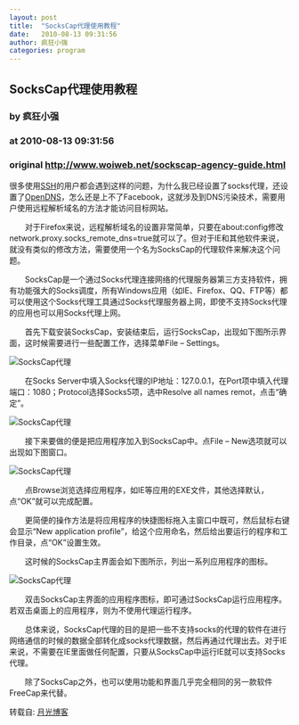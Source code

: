 ```yaml
---
layout: post
title:  "SocksCap代理使用教程"
date:   2010-08-13 09:31:56
author: 疯狂小强
categories: program
---
```


## SocksCap代理使用教程
### by 疯狂小强
### at 2010-08-13 09:31:56
### original <http://www.woiweb.net/sockscap-agency-guide.html>

<p>很多使用<a href="http://www.williamlong.info/archives/1952.html">SSH</a>的用户都会遇到这样的问题，为什么我已经设置了socks代理，还设置了<a href="http://www.williamlong.info/archives/1101.html">OpenDNS</a>，怎么还是上不了Facebook，这就涉及到DNS污染技术，需要用户使用远程解析域名的方法才能访问目标网站。 <span></span></p>
<p>　　对于Firefox来说，远程解析域名的设置非常简单，只要在about:config修改network.proxy.socks_remote_dns=true就可以了。但对于IE和其他软件来说，就没有类似的修改方法，需要使用一个名为SocksCap的代理软件来解决这个问题。</p>
<p>　　SocksCap是一个通过Socks代理连接网络的代理服务器第三方支持软件，拥有功能强大的Socks调度，所有Windows应用（如IE、Firefox、QQ、FTP等）都可以使用这个Socks代理工具通过Socks代理服务器上网，即使不支持Socks代理的应用也可以用Socks代理上网。</p>
<p>　　首先下载安装SocksCap，安装结束后，运行SocksCap，出现如下图所示界面，这时候需要进行一些配置工作，选择菜单File – Settings。</p>
<p><img src="http://www.williamlong.info/upload/2024_1.jpg" alt="SocksCap代理"></p>
<p>　　在Socks Server中填入Socks代理的IP地址：127.0.0.1，在Port项中填入代理端口：1080；Protocol选择Socks5项，选中Resolve all names remot，点击“确定”。</p>
<p><img src="http://www.williamlong.info/upload/2024_2.jpg" alt="SocksCap代理"></p>
<p>　　接下来要做的便是把应用程序加入到SocksCap中。点File – New选项就可以出现如下图窗口。</p>
<p><img src="http://www.williamlong.info/upload/2024_3.jpg" alt="SocksCap代理"></p>
<p>　　点Browse浏览选择应用程序，如IE等应用的EXE文件，其他选择默认，点“OK”就可以完成配置。</p>
<p>　　更简便的操作方法是将应用程序的快捷图标拖入主窗口中既可，然后鼠标右键会显示“New application profile”，给这个应用命名，然后给出要运行的程序和工作目录，点“OK”设置生效。</p>
<p>　　这时候的SocksCap主界面会如下图所示，列出一系列应用程序的图标。</p>
<p><img src="http://www.williamlong.info/upload/2024_4.jpg" alt="SocksCap代理"></p>
<p>　　双击SocksCap主界面的应用程序图标，即可通过SocksCap运行应用程序。若双击桌面上的应用程序，则为不使用代理运行程序。</p>
<p>　　总体来说，SocksCap代理的目的是把一些不支持socks的代理的软件在进行网络通信的时候的数据全部转化成socks代理数据，然后再通过代理出去。对于IE来说，不需要在IE里面做任何配置，只要从SocksCap中运行IE就可以支持Socks代理。</p>
<p>　　除了SocksCap之外，也可以使用功能和界面几乎完全相同的另一款软件FreeCap来代替。</p>
<p>转载自: <a href="http://www.williamlong.info/">月光博客</a></p>